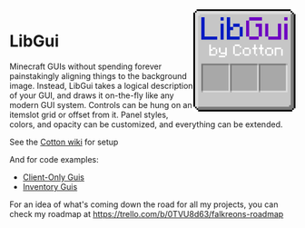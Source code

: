 <img src="doc/icon.png" align="right" width="180px"/>

# LibGui

Minecraft GUIs without spending forever painstakingly aligning things to the background image.
Instead, LibGui takes a logical description of your GUI, and draws it on-the-fly like any modern
GUI system. Controls can be hung on an itemslot grid or offset from it. Panel styles, colors,
and opacity can be customized, and everything can be extended.


See the [Cotton wiki](https://cottonmc.github.io/Wiki/getting_started/SetupDeveloper.html) for setup

And for code examples:
* [Client-Only Guis](https://github.com/CottonMC/LibGui/wiki/Client-Sided-Guis) 
* [Inventory Guis](https://github.com/CottonMC/LibGui/wiki/Getting-Started-with-GUIs)

For an idea of what's coming down the road for all my projects, you can check my roadmap at https://trello.com/b/0TVU8d63/falkreons-roadmap

